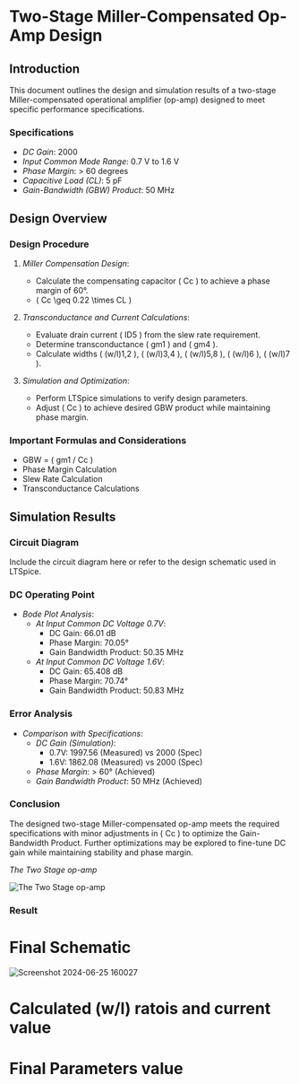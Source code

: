# Two-Stage Miller-Compensated Op-Amp Design

## Introduction

This document outlines the design and simulation results of a two-stage Miller-compensated operational amplifier (op-amp) designed to meet specific performance specifications.

### Specifications

- *DC Gain*: 2000
- *Input Common Mode Range*: 0.7 V to 1.6 V
- *Phase Margin*: > 60 degrees
- *Capacitive Load (CL)*: 5 pF
- *Gain-Bandwidth (GBW) Product*: 50 MHz

## Design Overview

### Design Procedure

1. *Miller Compensation Design*:
   - Calculate the compensating capacitor \( Cc \) to achieve a phase margin of 60°.
   - \( Cc \geq 0.22 \times CL \)

2. *Transconductance and Current Calculations*:
   - Evaluate drain current \( ID5 \) from the slew rate requirement.
   - Determine transconductance \( gm1 \) and \( gm4 \).
   - Calculate widths \( (w/l)1,2 \), \( (w/l)3,4 \), \( (w/l)5,8 \), \( (w/l)6 \), \( (w/l)7 \).

3. *Simulation and Optimization*:
   - Perform LTSpice simulations to verify design parameters.
   - Adjust \( Cc \) to achieve desired GBW product while maintaining phase margin.

### Important Formulas and Considerations

- GBW = \( gm1 / Cc \)
- Phase Margin Calculation
- Slew Rate Calculation
- Transconductance Calculations

## Simulation Results

### Circuit Diagram

Include the circuit diagram here or refer to the design schematic used in LTSpice.

### DC Operating Point

- *Bode Plot Analysis*:
  - *At Input Common DC Voltage 0.7V*:
    - DC Gain: 66.01 dB
    - Phase Margin: 70.05°
    - Gain Bandwidth Product: 50.35 MHz
  - *At Input Common DC Voltage 1.6V*:
    - DC Gain: 65.408 dB
    - Phase Margin: 70.74°
    - Gain Bandwidth Product: 50.83 MHz

### Error Analysis

- *Comparison with Specifications*:
  - *DC Gain (Simulation)*:
    - 0.7V: 1997.56 (Measured) vs 2000 (Spec)
    - 1.6V: 1862.08 (Measured) vs 2000 (Spec)
  - *Phase Margin*: > 60° (Achieved)
  - *Gain Bandwidth Product*: 50 MHz (Achieved)

### Conclusion

The designed two-stage Miller-compensated op-amp meets the required specifications with minor adjustments in \( Cc \) to optimize the Gain-Bandwidth Product. Further optimizations may be explored to fine-tune DC gain while maintaining stability and phase margin.

*The Two Stage op-amp*

![The Two Stage op-amp](https://github.com/Aryansh-kr/Commnet-24-PS1/assets/127012188/6428d521-5518-4080-ba08-725ba77fdf7a)

### Result
# Final Schematic
![Screenshot 2024-06-25 160027](https://github.com/Aditya24jar/Two-Stage-Opamp-Design/assets/126892937/3f8a7966-2930-4629-9840-a3d752e26f76)

# Calculated (w/l) ratois and current value


# Final Parameters value

